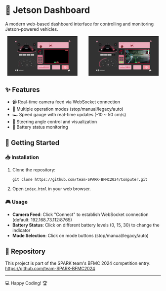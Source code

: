 # 🚗 Jetson Dashboard

A modern web-based dashboard interface for controlling and monitoring Jetson-powered vehicles.

<div align="center">
  <img src="https://github.com/team-SPARK-BFMC2024/Computer/raw/main/Jetson%20Dashboard.jpg" width="45%" alt="Jetson Dashboard"/>
  &nbsp; &nbsp; &nbsp; &nbsp;
  <img src="https://github.com/team-SPARK-BFMC2024/Computer/raw/main/Jetson%20Dashboard%20Start.jpg" width="45%" alt="Jetson Dashboard Start"/></div>

## ✨ Features

- 📹 Real-time camera feed via WebSocket connection
- 🔄 Multiple operation modes (stop/manual/legacy/auto)
- 🏎️ Speed gauge with real-time updates (-10 ~ 50 cm/s)
- 🎯 Steering angle control and visualization
- 🔋 Battery status monitoring

## 🚀 Getting Started

### 📥 Installation

1. Clone the repository:
   ```
   git clone https://github.com/team-SPARK-BFMC2024/Computer.git
   ```

2. Open `index.html` in your web browser.

### 🎮 Usage

- **Camera Feed**: Click "Connect" to establish WebSocket connection (default: 192.168.73.112:8765)
- **Battery Status**: Click on different battery levels (0, 15, 30) to change the indicator
- **Mode Selection**: Click on mode buttons (stop/manual/legacy/auto)

## 🔗 Repository

This project is part of the SPARK team's BFMC 2024 competition entry:
https://github.com/team-SPARK-BFMC2024

---

💻 Happy Coding! 🏆
